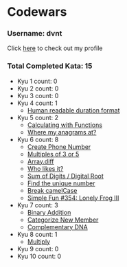 
# Codewars

### Username: dvnt
Click [here](https://www.codewars.com/users/dvnt) to check out my profile

### Total Completed Kata: 15

 - Kyu 1 count: 0
 - Kyu 2 count: 0
 - Kyu 3 count: 0
 - Kyu 4 count: 1
	 - [Human readable duration format](https://www.codewars.com/kata/52742f58faf5485cae000b9a)
 - Kyu 5 count: 2
	 - [Calculating with Functions](https://www.codewars.com/kata/525f3eda17c7cd9f9e000b39)
	 - [Where my anagrams at?](https://www.codewars.com/kata/523a86aa4230ebb5420001e1)
 - Kyu 6 count: 8
 	 - [Create Phone Number](https://www.codewars.com/kata/525f50e3b73515a6db000b83)
	 - [Multiples of 3 or 5](https://www.codewars.com/kata/514b92a657cdc65150000006)
	 - [Array.diff](https://www.codewars.com/kata/523f5d21c841566fde000009)
	 - [Who likes it?](https://www.codewars.com/kata/5266876b8f4bf2da9b000362)
	 - [Sum of Digits / Digital Root](https://www.codewars.com/kata/541c8630095125aba6000c00)
	 - [Find the unique number](https://www.codewars.com/kata/585d7d5adb20cf33cb000235)
	 - [Break camelCase](https://www.codewars.com/kata/5208f99aee097e6552000148)
	 - [Simple Fun #354: Lonely Frog III](https://www.codewars.com/kata/59c9e82ea25c8c05860001aa)
 - Kyu 7 count: 3
	 - [Binary Addition](https://www.codewars.com/kata/551f37452ff852b7bd000139)
	 - [Categorize New Member](https://www.codewars.com/kata/5502c9e7b3216ec63c0001aa)
	 - [Complementary DNA](https://www.codewars.com/kata/554e4a2f232cdd87d9000038)
 - Kyu 8 count: 1
	 - [Multiply](https://www.codewars.com/kata/50654ddff44f800200000004)
 - Kyu 9 count: 0
 - Kyu 10 count: 0


